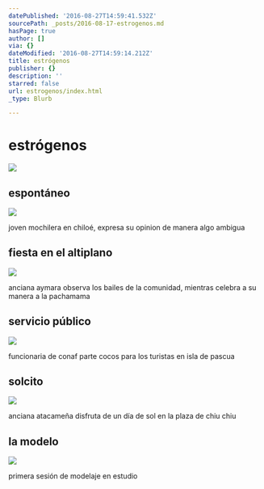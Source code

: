 ```yaml
---
datePublished: '2016-08-27T14:59:41.532Z'
sourcePath: _posts/2016-08-17-estrogenos.md
hasPage: true
author: []
via: {}
dateModified: '2016-08-27T14:59:14.212Z'
title: estrógenos
publisher: {}
description: ''
starred: false
url: estrogenos/index.html
_type: Blurb

---
```

# estrógenos
![](https://the-grid-user-content.s3-us-west-2.amazonaws.com/0cacddbc-1ea9-4a08-934d-b74ac35cb1c6.jpg)

## espontáneo
![](https://the-grid-user-content.s3-us-west-2.amazonaws.com/0cacddbc-1ea9-4a08-934d-b74ac35cb1c6.jpg)

joven mochilera en chiloé, expresa su opinion de manera algo ambigua

## fiesta en el altiplano
![](https://the-grid-user-content.s3-us-west-2.amazonaws.com/0591973a-a094-4f40-865f-0a28a9b5e959.jpg)

anciana aymara observa los bailes de la comunidad, mientras celebra a su manera a la pachamama

## servicio público
![](https://the-grid-user-content.s3-us-west-2.amazonaws.com/0b343f76-89c6-4692-894a-49b07d5e207d.jpg)

funcionaria de conaf parte cocos para los turistas en isla de pascua

## solcito
![](https://the-grid-user-content.s3-us-west-2.amazonaws.com/1f8f75c8-473e-4174-bba1-04da71d48bb6.jpg)

anciana atacameña disfruta de un día de sol en la plaza de chiu chiu

## la modelo
![](https://the-grid-user-content.s3-us-west-2.amazonaws.com/7f22b08e-f661-47ed-acc5-2c6b42572354.jpg)

primera sesión de modelaje en estudio